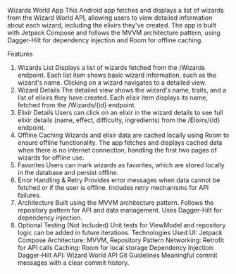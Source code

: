Wizards World App
This Android app fetches and displays a list of wizards from the Wizard World API, allowing users to view detailed information about each wizard, including the elixirs they've created. The app is built with Jetpack Compose and follows the MVVM architecture pattern, using Dagger-Hilt for dependency injection and Room for offline caching.

Features
1. Wizards List
Displays a list of wizards fetched from the /Wizards endpoint.
Each list item shows basic wizard information, such as the wizard's name.
Clicking on a wizard navigates to a detailed view.
2. Wizard Details
The detailed view shows the wizard's name, traits, and a list of elixirs they have created.
Each elixir item displays its name, fetched from the /Wizards/{id} endpoint.
3. Elixir Details
Users can click on an elixir in the wizard details to see full elixir details (name, effect, difficulty, ingredients) from the /Elixirs/{id} endpoint.
4. Offline Caching
Wizards and elixir data are cached locally using Room to ensure offline functionality.
The app fetches and displays cached data when there is no internet connection, handling the first two pages of wizards for offline use.
5. Favorites
Users can mark wizards as favorites, which are stored locally in the database and persist offline.
6. Error Handling & Retry
Provides error messages when data cannot be fetched or if the user is offline.
Includes retry mechanisms for API failures.
7. Architecture
Built using the MVVM architecture pattern.
Follows the repository pattern for API and data management.
Uses Dagger-Hilt for dependency injection.
8. Optional Testing (Not Included)
Unit tests for ViewModel and repository logic can be added in future iterations.
Technologies Used
UI: Jetpack Compose
Architecture: MVVM, Repository Pattern
Networking: Retrofit for API calls
Caching: Room for local storage
Dependency Injection: Dagger-Hilt
API: Wizard World API
Git Guidelines
Meaningful commit messages with a clear commit history.
